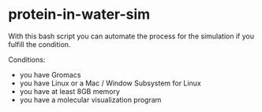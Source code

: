 # protein-in-water-sim
With this bash script you can automate the process for the simulation if you fulfill the condition.

Conditions:
- you have Gromacs
- you have Linux or a Mac / Window Subsystem for Linux
- you have at least 8GB memory
- you have a molecular visualization program

